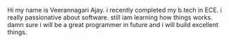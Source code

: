 Hi my name is Veerannagari Ajay. i recently completed my b.tech in ECE. i really passionative about software. still iam learning how things works. damn sure i will be a great programmer in future and i will build excellent things.
